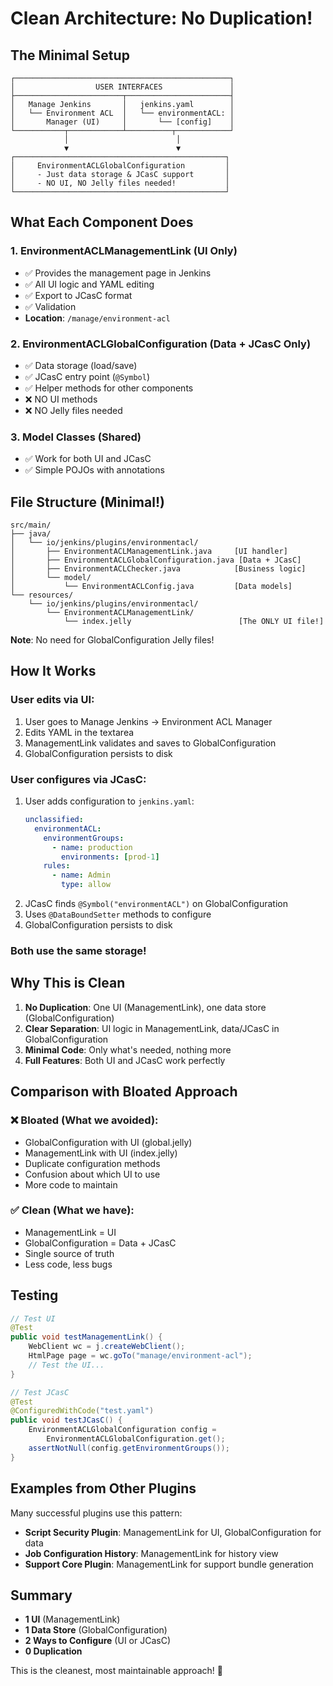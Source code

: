 # Clean Architecture: No Duplication!

## The Minimal Setup

```
┌────────────────────────────────────────────────┐
│                  USER INTERFACES               │
├────────────────────────┬───────────────────────┤
│   Manage Jenkins       │   jenkins.yaml        │
│   └── Environment ACL  │   └── environmentACL: │
│       Manager (UI)     │       └── [config]    │
└───────────┬────────────┴──────────┬────────────┘
            │                        │
            ▼                        ▼
┌───────────────────────────────────────────────┐
│     EnvironmentACLGlobalConfiguration         │
│     - Just data storage & JCasC support       │
│     - NO UI, NO Jelly files needed!           │
└───────────────────────────────────────────────┘
```

## What Each Component Does

### 1. **EnvironmentACLManagementLink** (UI Only)
- ✅ Provides the management page in Jenkins
- ✅ All UI logic and YAML editing
- ✅ Export to JCasC format
- ✅ Validation
- **Location**: `/manage/environment-acl`

### 2. **EnvironmentACLGlobalConfiguration** (Data + JCasC Only)
- ✅ Data storage (load/save)
- ✅ JCasC entry point (`@Symbol`)
- ✅ Helper methods for other components
- ❌ NO UI methods
- ❌ NO Jelly files needed

### 3. **Model Classes** (Shared)
- ✅ Work for both UI and JCasC
- ✅ Simple POJOs with annotations

## File Structure (Minimal!)

```
src/main/
├── java/
│   └── io/jenkins/plugins/environmentacl/
│       ├── EnvironmentACLManagementLink.java     [UI handler]
│       ├── EnvironmentACLGlobalConfiguration.java [Data + JCasC]
│       ├── EnvironmentACLChecker.java            [Business logic]
│       └── model/
│           └── EnvironmentACLConfig.java         [Data models]
└── resources/
    └── io/jenkins/plugins/environmentacl/
        └── EnvironmentACLManagementLink/
            └── index.jelly                        [The ONLY UI file!]
```

**Note**: No need for GlobalConfiguration Jelly files!

## How It Works

### User edits via UI:
1. User goes to Manage Jenkins → Environment ACL Manager
2. Edits YAML in the textarea
3. ManagementLink validates and saves to GlobalConfiguration
4. GlobalConfiguration persists to disk

### User configures via JCasC:
1. User adds configuration to `jenkins.yaml`:
   ```yaml
   unclassified:
     environmentACL:
       environmentGroups:
         - name: production
           environments: [prod-1]
       rules:
         - name: Admin
           type: allow
   ```
2. JCasC finds `@Symbol("environmentACL")` on GlobalConfiguration
3. Uses `@DataBoundSetter` methods to configure
4. GlobalConfiguration persists to disk

### Both use the same storage!

## Why This is Clean

1. **No Duplication**: One UI (ManagementLink), one data store (GlobalConfiguration)
2. **Clear Separation**: UI logic in ManagementLink, data/JCasC in GlobalConfiguration
3. **Minimal Code**: Only what's needed, nothing more
4. **Full Features**: Both UI and JCasC work perfectly

## Comparison with Bloated Approach

### ❌ Bloated (What we avoided):
- GlobalConfiguration with UI (global.jelly)
- ManagementLink with UI (index.jelly)  
- Duplicate configuration methods
- Confusion about which UI to use
- More code to maintain

### ✅ Clean (What we have):
- ManagementLink = UI
- GlobalConfiguration = Data + JCasC
- Single source of truth
- Less code, less bugs

## Testing

```java
// Test UI
@Test
public void testManagementLink() {
    WebClient wc = j.createWebClient();
    HtmlPage page = wc.goTo("manage/environment-acl");
    // Test the UI...
}

// Test JCasC
@Test
@ConfiguredWithCode("test.yaml")
public void testJCasC() {
    EnvironmentACLGlobalConfiguration config = 
        EnvironmentACLGlobalConfiguration.get();
    assertNotNull(config.getEnvironmentGroups());
}
```

## Examples from Other Plugins

Many successful plugins use this pattern:

- **Script Security Plugin**: ManagementLink for UI, GlobalConfiguration for data
- **Job Configuration History**: ManagementLink for history view
- **Support Core Plugin**: ManagementLink for support bundle generation

## Summary

- **1 UI** (ManagementLink) 
- **1 Data Store** (GlobalConfiguration)
- **2 Ways to Configure** (UI or JCasC)
- **0 Duplication**

This is the cleanest, most maintainable approach! 🎯